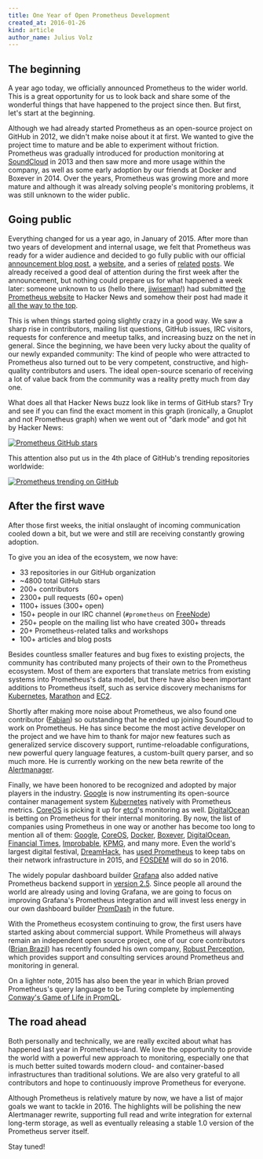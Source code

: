 ```yaml
---
title: One Year of Open Prometheus Development
created_at: 2016-01-26
kind: article
author_name: Julius Volz
---
```


## The beginning

A year ago today, we officially announced Prometheus to the wider world. This
is a great opportunity for us to look back and share some of the wonderful
things that have happened to the project since then. But first, let's start at
the beginning.

Although we had already started Prometheus as an open-source project on GitHub in
2012, we didn't make noise about it at first. We wanted to give the project
time to mature and be able to experiment without friction. Prometheus was
gradually introduced for production monitoring at
[SoundCloud](https://soundcloud.com/) in 2013 and then saw more and more
usage within the company, as well as some early adoption by our friends at
Docker and Boxever in 2014. Over the years, Prometheus was growing more and
more mature and although it was already solving people's monitoring problems,
it was still unknown to the wider public.

<!-- more -->

## Going public

Everything changed for us a year ago, in January of 2015. After more than two
years of development and internal usage, we felt that Prometheus was ready for
a wider audience and decided to go fully public with our official [announcement
blog post](https://developers.soundcloud.com/blog/prometheus-monitoring-at-soundcloud),
a [website](https://prometheus.io/), and a series of
[related](http://www.boxever.com/tags/monitoring)
[posts](http://5pi.de/2015/01/26/monitor-docker-containers-with-prometheus/).
We already received a good deal of attention during the first week after the
announcement, but nothing could prepare us for what happened a week later:
someone unknown to us (hello there,
[jjwiseman](https://news.ycombinator.com/user?id=jjwiseman)!) had submitted
[the Prometheus website](https://prometheus.io/) to Hacker News and somehow their
post had made it [all the way to the top](https://news.ycombinator.com/item?id=8995696).

This is when things started going slightly crazy in a good way. We saw a sharp
rise in contributors, mailing list questions, GitHub issues, IRC visitors,
requests for conference and meetup talks, and increasing buzz on the net in
general. Since the beginning, we have been very lucky about the quality of our
newly expanded community: The kind of people who were attracted to Prometheus
also turned out to be very competent, constructive, and high-quality
contributors and users. The ideal open-source scenario of receiving a lot of
value back from the community was a reality pretty much from day one.

What does all that Hacker News buzz look like in terms of GitHub stars? Try and
see if you can find the exact moment in this graph (ironically, a Gnuplot and
not Prometheus graph) when we went out of "dark mode" and got hit by Hacker
News:

[![Prometheus GitHub stars](/assets/prometheus_github_stars.png)](/assets/prometheus_github_stars.png)

This attention also put us in the 4th place of GitHub's trending repositories
worldwide:

[![Prometheus trending on GitHub](/assets/prometheus_github_trending.png)](/assets/prometheus_github_trending.png)

## After the first wave

After those first weeks, the initial onslaught of incoming communication cooled
down a bit, but we were and still are receiving constantly growing adoption.

To give you an idea of the ecosystem, we now have:

- 33 repositories in our GitHub organization
- ~4800 total GitHub stars
- 200+ contributors
- 2300+ pull requests (60+ open)
- 1100+ issues (300+ open)
- 150+ people in our IRC channel (`#prometheus` on [FreeNode](http://freenode.net/))
- 250+ people on the mailing list who have created 300+ threads
- 20+ Prometheus-related talks and workshops
- 100+ articles and blog posts

Besides countless smaller features and bug fixes to existing projects, the
community has contributed many projects of their own to the Prometheus
ecosystem. Most of them are exporters that translate metrics from existing
systems into Prometheus's data model, but there have also been important
additions to Prometheus itself, such as service discovery mechanisms for
[Kubernetes](http://kubernetes.io/),
[Marathon](https://mesosphere.github.io/marathon/) and
[EC2](http://aws.amazon.com/ec2/).

Shortly after making more noise about Prometheus, we also found one contributor
([Fabian](https://github.com/fabxc)) so outstanding that he ended up joining
SoundCloud to work on Prometheus. He has since become the most active developer
on the project and we have him to thank for major new features such as
generalized service discovery support, runtime-reloadable configurations, new
powerful query language features, a custom-built query parser, and so much
more. He is currently working on the new beta rewrite of the
[Alertmanager](https://github.com/prometheus/alertmanager).

Finally, we have been honored to be recognized and adopted by major players in
the industry. [Google](https://www.google.com) is now instrumenting its open-source
container management system [Kubernetes](http://kubernetes.io/) natively with
Prometheus metrics. [CoreOS](https://coreos.com/) is picking it up for
[etcd](https://coreos.com/etcd/)'s monitoring as well. [DigitalOcean](https://www.digitalocean.com/) is betting on Prometheus for their
internal monitoring. By now, the list of companies using Prometheus in one way
or another has become too long to mention all of them:
[Google](https://www.google.com),
[CoreOS](https://coreos.com/), [Docker](https://docker.com),
[Boxever](http://www.boxever.com/),
[DigitalOcean](https://www.digitalocean.com/), [Financial Times](http://www.ft.com/),
[Improbable](http://improbable.io/), [KPMG](https://www.kpmg.com), and many more.
Even the world's largest digital festival,
[DreamHack](https://www.dreamhack.se), has [used
Prometheus](/blog/2015/06/24/monitoring-dreamhack/) to keep
tabs on their network infrastructure in 2015, and
[FOSDEM](https://fosdem.org/2016/) will do so in 2016.

The widely popular dashboard builder [Grafana](http://grafana.org/) also added
native Prometheus backend support in [version
2.5](http://grafana.org/blog/2015/10/28/Grafana-2-5-Released.html). Since
people all around the world are already using and loving Grafana, we are going
to focus on improving Grafana's Prometheus integration and will invest
less energy in our own dashboard builder
[PromDash](https://github.com/prometheus/promdash) in the future.

With the Prometheus ecosystem continuing to grow, the first users have started
asking about commercial support. While Prometheus will always remain an
independent open source project, one of our core contributors ([Brian
Brazil](https://github.com/brian-brazil)) has recently founded his own company,
[Robust Perception](https://www.robustperception.io/), which provides support
and consulting services around Prometheus and monitoring in general.

On a lighter note, 2015 has also been the year in which Brian proved Prometheus's query
language to be Turing complete by implementing
[Conway's Game of Life in PromQL](https://www.robustperception.io/conways-life-in-prometheus/).

## The road ahead

Both personally and technically, we are really excited about what has happened
last year in Prometheus-land. We love the opportunity to provide the world with
a powerful new approach to monitoring, especially one that is much better
suited towards modern cloud- and container-based infrastructures than
traditional solutions. We are also very grateful to all contributors and
hope to continuously improve Prometheus for everyone.

Although Prometheus is relatively mature by now, we have a list of major goals
we want to tackle in 2016. The highlights will be polishing the new
Alertmanager rewrite, supporting full read and write integration for external
long-term storage, as well as eventually releasing a stable 1.0 version of the
Prometheus server itself.

Stay tuned!
